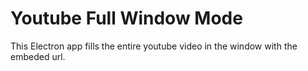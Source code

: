 # Youtube Full Window Mode

This Electron app fills the entire youtube video in the window with the embeded url.
